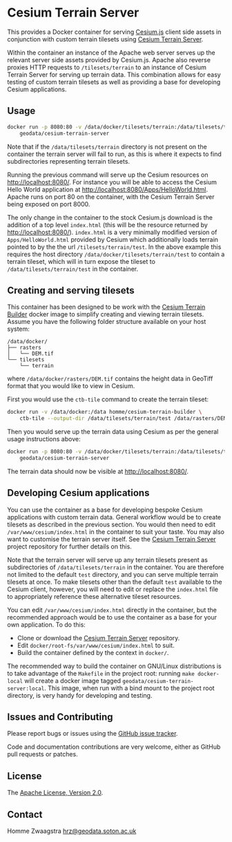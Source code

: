 # Cesium Terrain Server

This provides a Docker container for serving [Cesium.js](http://cesiumjs.org/)
client side assets in conjunction with custom terrain tilesets using
[Cesium Terrain Server](https://github.com/geo-data/cesium-terrain-server).

Within the container an instance of the Apache web server serves up the relevant
server side assets provided by Cesium.js.  Apache also reverse proxies HTTP
requests to `/tilesets/terrain` to an instance of Cesium Terrain Server for
serving up terrain data.  This combination allows for easy testing of custom
terrain tilesets as well as providing a base for developing Cesium applications.

## Usage

```sh
docker run -p 8080:80 -v /data/docker/tilesets/terrain:/data/tilesets/terrain \
    geodata/cesium-terrain-server 
```

Note that if the `/data/tilesets/terrain` directory is not present on the
container the terrain server will fail to run, as this is where it expects to
find subdirectories representing terrain tilesets.

Running the previous command will serve up the Cesium resources on
<http://localhost:8080/>. For instance you will be able to access the Cesium
Hello World application at <http://localhost:8080/Apps/HelloWorld.html>. Apache
runs on port 80 on the container, with the Cesium Terrain Server being exposed
on port 8000.

The only change in the container to the stock Cesium.js download is the addition
of a top level `index.html` (this will be the resource returned by
<http://localhost:8080/>). `index.html` is a very minimally modified version of
`Apps/HelloWorld.html` provided by Cesium which additionally loads terrain
pointed to by the the url `/tilesets/terrain/test`.  In the above example this
requires the host directory `/data/docker/tilesets/terrain/test` to contain a
terrain tileset, which will in turn expose the tileset to
`/data/tilesets/terrain/test` in the container.

## Creating and serving tilesets

This container has been designed to be work with the
[Cesium Terrain Builder](https://registry.hub.docker.com/u/homme/cesium-terrain-builder/)
docker image to simplify creating and viewing terrain tilesets.  Assume you have
the following folder structure available on your host system:

```
/data/docker/
├── rasters
│   └── DEM.tif
└── tilesets
    └── terrain
```

where `/data/docker/rasters/DEM.tif` contains the height data in GeoTiff format
that you would like to view in Cesium.

First you would use the `ctb-tile` command to create the terrain tileset:

```sh
docker run -v /data/docker:/data homme/cesium-terrain-builder \
    ctb-tile --output-dir /data/tilesets/terrain/test /data/rasters/DEM.tif
```

Then you would serve up the terrain data using Cesium as per the general usage
instructions above:

```sh
docker run -p 8080:80 -v /data/docker/tilesets/terrain:/data/tilesets/terrain \
    geodata/cesium-terrain-server 
```

The terrain data should now be visible at <http://localhost:8080/>.

## Developing Cesium applications

You can use the container as a base for developing bespoke Cesium applications
with custom terrain data.  General workflow would be to create tilesets as
described in the previous section.  You would then need to edit
`/var/www/cesium/index.html` in the container to suit your taste.  You may also
want to customise the terrain server itself.  See the
[Cesium Terrain Server](https://github.com/geo-data/cesium-terrain-server)
project repository for further details on this.

Note that the terrain server will serve up any terrain tilesets present as
subdirectories of `/data/tilesets/terrain` in the container.  You are therefore
not limited to the default `test` directory, and you can serve multiple terrain
tilesets at once.  To make tilesets other than the default `test` available to
the Cesium client, however, you will need to edit or replace the `index.html`
file to appropriately reference these alternative tileset resources.

You can edit `/var/www/cesium/index.html` directly in the container, but the
recommended approach would be to use the container as a base for your own
application.  To do this:

* Clone or download the
[Cesium Terrain Server](https://github.com/geo-data/cesium-terrain-server)
repository.
* Edit `docker/root-fs/var/www/cesium/index.html` to suit.
* Build the container defined by the context in `docker/`.

The recommended way to build the container on GNU/Linux distributions is to take
advantage of the `Makefile` in the project root: running `make docker-local`
will create a docker image tagged `geodata/cesium-terrain-server:local`.  This
image, when run with a bind mount to the project root directory, is very handy
for developing and testing.

## Issues and Contributing

Please report bugs or issues using the
[GitHub issue tracker](https://github.com/geo-data/cesium-terrain-server).

Code and documentation contributions are very welcome, either as GitHub pull
requests or patches.

## License

The [Apache License, Version 2.0](http://www.apache.org/licenses/LICENSE-2.0).

## Contact

Homme Zwaagstra <hrz@geodata.soton.ac.uk>
